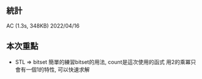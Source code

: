 ## 統計
AC (1.3s, 348KB)
2022/04/16

## 本次重點
- STL => bitset
簡單的練習bitset的用法, count是這次使用的函式
用2的乘冪只會有一個1的特性, 可以快速求解